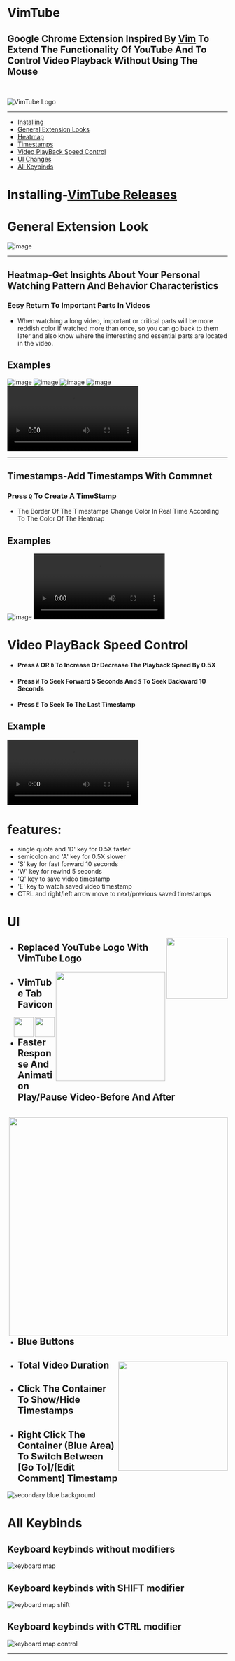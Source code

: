 # VimTube
## Google Chrome Extension Inspired By [Vim](https://en.wikipedia.org/wiki/Vim_(text_editor)) To Extend The Functionality Of YouTube And To Control Video Playback Without Using The Mouse
<br>

![VimTube Logo](https://github.com/Snir-Dekel/VimTube/assets/66528853/a7c3107f-426a-47cc-a97f-bd5e5c3bd97d)

---

- [Installing](#Installing)
- [General Extension Looks](#General-Extension-Look)
- [Heatmap](#Heatmap)
- [Timestamps](#Timestamps)
- [Video PlayBack Speed Control](#speed-control)
- [UI Changes](#ui)
- [All Keybinds](#All-Keybinds)

<a name="Installing"></a>
# Installing-[VimTube Releases](https://github.com/Snir-Dekel/VimTube/releases)


<a name="General-Extension-Look"></a>
# General Extension Look
![image](https://github.com/Snir-Dekel/VimTube/assets/66528853/bca61340-2891-447b-b974-305ced690c13)

---
<a name="Heatmap"></a>
## Heatmap-Get Insights About Your Personal Watching Pattern And Behavior Characteristics
### Eesy Return To Important Parts In Videos
- When watching a long video, important or critical parts will be more reddish color if watched more than once, so you can go back to them later and also know where the interesting and essential parts are located in the video.
## Examples 
![image](https://github.com/Snir-Dekel/VimTube/assets/66528853/c8266948-d5e2-46f0-ba15-11bf5c42c701)
![image](https://github.com/Snir-Dekel/VimTube/assets/66528853/c58aa837-e31e-42d8-bed1-d2e8f7ce25ee)
![image](https://github.com/Snir-Dekel/VimTube/assets/66528853/5623643b-3747-4176-bfbe-6e4b5ca3ef63)
![image](https://github.com/Snir-Dekel/VimTube/assets/66528853/76629ef9-17f9-4e4e-a9dd-5eece25cc8ad)
<video src='https://github.com/Snir-Dekel/VimTube/assets/66528853/f1025671-71c5-49de-8f54-bf4e18b8ef1b'></video>

---
<a name="Timestamps"></a>
## Timestamps-Add Timestamps With Commnet 
### Press `Q` To Create A TimeStamp
- The Border Of The Timestamps Change Color In Real Time According To The Color Of The Heatmap
## Examples
![image](https://github.com/Snir-Dekel/VimTube/assets/66528853/8dfa91f5-9269-41f4-8dc8-bdcebc9d5f17)
<video src='https://github.com/Snir-Dekel/VimTube/assets/66528853/578a83dc-52e9-459e-8a1a-3df60d0047a5'></video>


<a name="speed-control"></a>
# Video PlayBack Speed Control
- #### Press `A` OR `D` To Increase Or Decrease The Playback Speed By 0.5X
- #### Press `W` To Seek Forward 5 Seconds And `S` To Seek Backward 10 Seconds
- #### Press `E` To Seek To The Last Timestamp
## Example
<video src='https://github.com/Snir-Dekel/VimTube/assets/66528853/02118215-c334-49a4-9cf2-26b7ee1f5dab'></video>




# features:

- single quote and 'D' key for 0.5X faster
- semicolon and 'A' key for 0.5X slower
- 'S' key for fast forward 10 seconds
- 'W' key for rewind 5 seconds
- 'Q' key to save video timestamp
- 'E' key to watch saved video timestamp
- CTRL and right/left arrow move to next/previous saved timestamps

<a name="ui"></a>
# UI

<img align="right" height="auto" width="140" src="https://github.com/Snir-Dekel/VimTube/assets/66528853/867b218e-e612-4365-bd2a-a57f66053ac9" />

- ## Replaced YouTube Logo With VimTube Logo


<img align="right" height="auto" width="250" src="https://github.com/Snir-Dekel/VimTube/assets/66528853/8d34b5d6-114b-4f28-b688-10522fa0c8fd" />

- ## VimTube Tab Favicon

<img align="right" height="45" width="45" src="https://github.com/Snir-Dekel/VimTube/assets/66528853/925388d7-afa6-4293-a3e3-29587f24266d" /> 
<img align="right" height="45" width="45" src="https://github.com/Snir-Dekel/VimTube/assets/66528853/d5feab96-634a-44ed-a21c-fac564df766e" />

- ## Faster Response And Animation Play/Pause Video-Before And After

<img style="margin-top: 1rem" align="right" height="auto" width="500" src="https://github.com/Snir-Dekel/VimTube/assets/66528853/51fb5804-5813-46b6-8069-4a017fe74201" />

- ## Blue Buttons

<img style="margin-top: 1rem" align="right" height="auto" width="250" src="https://github.com/Snir-Dekel/VimTube/assets/66528853/bc10e029-24ff-4ec0-b900-b49156969d7d" />

- ## Total Video Duration






- ## Click The Container To Show/Hide Timestamps
- ## Right Click The Container (Blue Area) To Switch Between [Go To]/[Edit Comment] Timestamp
![secondary blue background](https://github.com/Snir-Dekel/VimTube/assets/66528853/e4283ad4-31bb-4c07-9a2e-b7d54aa89e7c)

# All Keybinds
<a name="All-Keybinds"></a>
## Keyboard keybinds without modifiers
![keyboard map](https://github.com/Snir-Dekel/VimTube/assets/66528853/c8c29be5-7bc0-4ebe-a004-14d5c3fa2f7c)
## Keyboard keybinds with SHIFT modifier
![keyboard map shift](https://github.com/Snir-Dekel/VimTube/assets/66528853/ddf6b5a8-003c-4f9a-92e0-c8c9188f67fe)
## Keyboard keybinds with CTRL modifier
![keyboard map control](https://github.com/Snir-Dekel/VimTube/assets/66528853/542dcabc-a16d-4725-b6e5-4a673086d628)




------------



